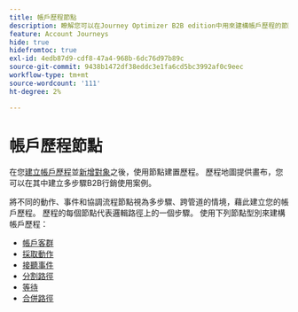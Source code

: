 ```yaml
---
title: 帳戶歷程節點
description: 瞭解您可以在Journey Optimizer B2B edition中用來建構帳戶歷程的節點型別。
feature: Account Journeys
hide: true
hidefromtoc: true
exl-id: 4edb87d9-cdf8-47a4-968b-6dc76d97b89c
source-git-commit: 9438b1472df38eddc3e1fa6cd5bc3992af0c9eec
workflow-type: tm+mt
source-wordcount: '111'
ht-degree: 2%

---
```


# 帳戶歷程節點

在您[建立帳戶歷程](journey-overview.md#create-an-account-journey)並[新增對象](journey-overview.md#add-the-account-audience-for-your-journey)之後，使用節點建置歷程。 歷程地圖提供畫布，您可以在其中建立多步驟B2B行銷使用案例。

將不同的動作、事件和協調流程節點視為多步驟、跨管道的情境，藉此建立您的帳戶歷程。 歷程的每個節點代表邏輯路徑上的一個步驟。 使用下列節點型別來建構帳戶歷程：

* [帳戶客群](./account-audience-nodes.md)
* [採取動作](./action-nodes.md)
* [接聽事件](./listen-for-event-nodes.md)
* [分割路徑](./split-merge-paths-nodes.md)
* [等待](./wait-nodes.md)
* [合併路徑](./split-merge-paths-nodes.md)
